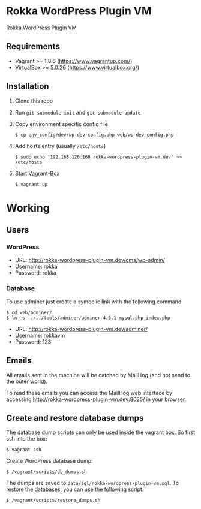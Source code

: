 # Rokka WordPress Plugin VM

Rokka WordPress Plugin VM

## Requirements

* Vagrant >= 1.8.6 (https://www.vagrantup.com/)
* VirtualBox >= 5.0.26 (https://www.virtualbox.org/)

## Installation

1. Clone this repo
1. Run `git submodule init` and `git submodule update`
1. Copy environment specific config file

    ```
    $ cp env_config/dev/wp-dev-config.php web/wp-dev-config.php
    ```

1. Add hosts entry (usually `/etc/hosts`)

    ```
    $ sudo echo '192.168.126.168 rokka-wordpress-plugin-vm.dev' >> /etc/hosts
    ```

1. Start Vagrant-Box

    ```
    $ vagrant up
    ```

# Working

## Users

### WordPress

* URL: http://rokka-wordpress-plugin-vm.dev/cms/wp-admin/
* Username: rokka
* Password: rokka

### Database

To use adminer just create a symbolic link with the following command:

    $ cd web/adminer/
    $ ln -s ../../tools/adminer/adminer-4.3.1-mysql.php index.php

* URL: http://rokka-wordpress-plugin-vm.dev/adminer/
* Username: rokkavm
* Password: 123

## Emails

All emails sent in the machine will be catched by MailHog (and not send to the outer world).

To read these emails you can access the MailHog web interface by accessing http://rokka-wordpress-plugin-vm.dev:8025/ in your browser.

## Create and restore database dumps

The database dump scripts can only be used inside the vagrant box. So first ssh into the box:

    $ vagrant ssh

Create WordPress database dump:

    $ /vagrant/scripts/db_dumps.sh

The dumps are saved to `data/sql/rokka-wordpress-plugin-vm.sql`.
To restore the databases, you can use the following script:

    $ /vagrant/scripts/restore_dumps.sh
